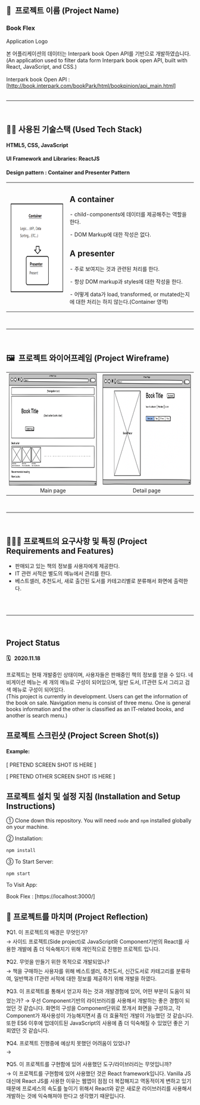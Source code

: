 ## 📂&nbsp; 프로젝트 이름 (Project Name)

### Book Flex

Application Logo

본 어플리케이션의 데이터는 Interpark book Open API를 기반으로 개발하였습니다.<br/>
(An application used to filter data form Interpark book open API, built with React, JavaScript, and CSS.)<br/>
<br/>
Interpark book Open API : [http://book.interpark.com/bookPark/html/bookpinion/api_main.html]
<br/>
<br/>

<hr/>
<br/>

## 👨‍💻&nbsp;사용된 기술스택 (Used Tech Stack)

#### HTML5, CSS, JavaScript

#### UI Framework and Libraries: ReactJS

#### Design pattern : Container and Presenter Pattern

<table>
    <tr>
        <td>
            <img src = "imgs/container_presenter_pattern.png" alt="Markdown Monster icon" style="height: 250px; width:300px; float: left; margin-right: 10px;"/>
        </td>
        <td>
            <h2><b>A container</b></h2>
            <p>- child-components에 데이터를 제공해주는 역할을 한다.</p>
            <p>- DOM Markup에 대한 작성은 없다.</p>
            <p></p>
            <p></p>
            <h2><b>A presenter</b></h2>
            <p>- 주로 보여지는 것과 관련된 처리를 한다.</p>
            <p>- 항상 DOM markup과 styles에 대한 작성을 한다.</p>
            <p>- 어떻게 data가 load, transformed, or mutated는지에 대한 처리는 하지 않는다.(Container 영역)</p>
        </td>
    </tr>
</table>

<br/>
<hr/>
<br/>

## 🖼️&nbsp; 프로젝트 와이어프레임 (Project Wireframe)

<table>
    <tr>
        <td>
            <img src = "imgs/main_page.png" alt="Markdown Monster icon" style="height: 300px; width:400px; float: left; margin-right: 10px;"/>
        </td>
        <td>
            <img src = "imgs/detail_page.png" alt="Markdown Monster icon" style="height: 300px; width:400px; float: left; margin-right: 10px;"/>
        </td>
    </tr>
    <tr>
        <td style="text-align:center">Main page</td>
        <td style="text-align:center">Detail page</td>
    </tr>
</table>
<br/>
<hr/>
<br/>

## 🧑🏼‍💻&nbsp;프로젝트의 요구사항 및 특징 (Project Requirements and Features)

- 판매되고 있는 책의 정보를 사용자에게 제공한다.
- IT 관련 서적은 별도의 메뉴에서 관리를 한다.
- 베스트셀러, 추천도서, 새로 출간된 도서를 카테고리별로 분류해서 화면에 출력한다.
<br/>
<br/>
<hr/>
<br/>

## Project Status

#### 🗓️ &nbsp; 2020.11.18

프로젝트는 현재 개발중인 상태이며, 사용자들은 판매중인 책의 정보를 얻을 수 있다. 네비게이션 메뉴는 세 개의 메뉴로 구성이 되어있으며, 일반 도서, IT관련 도서 그리고 검색 메뉴로 구성이 되어있다. <br/>
(This project is currently in development. Users can get the information of the book on sale. Navigation menu is consist of three menu. One is general books information and the other is classified as an IT-related books, and another is search menu.)

## 프로젝트 스크린샷 (Project Screen Shot(s))

#### Example:

[ PRETEND SCREEN SHOT IS HERE ]

[ PRETEND OTHER SCREEN SHOT IS HERE ]

## 프로젝트 설치 및 설정 지침 (Installation and Setup Instructions)

① Clone down this repository. You will need `node` and `npm` installed globally on your machine.

② Installation:

`npm install`

③ To Start Server:

`npm start`

To Visit App:

Book Flex : [https://localhost:3000/]

## 🤔&nbsp;프로젝트를 마치며 (Project Reflection)

❓Q1.&nbsp;이 프로젝트의 배경은 무엇인가? <br/>
→ 사이드 프로젝트(Side project)로 JavaScript와 Component기반의 React를 사용한 개발에 좀 더 익숙해지기 위해 개인적으로 진행한 프로젝트 입니다.

❓Q2.&nbsp;무엇을 만들기 위한 목적으로 개발되었나? <br/>
→ 책을 구매하는 사용자를 위해 베스트셀러, 추천도서, 신간도서로 카테고리를 분류하여, 일반책과 IT관련 서적에 대한 정보를 제공하기 위해 개발을 하였다.

❓Q3.&nbsp;이 프로젝트를 통해서 얻고자 하는 것과 개발경험에 있어, 어떤 부분이 도움이 되었는가?
→ 우선 Component기반의 라이브러리를 사용해서 개발하는 좋은 경험이 되었던 것 같습니다. 화면의 구성을 Component단위로 쪼개서 화면을 구성하고, 각 Component가 재사용성이 가능해지면서 좀 더 효율적인 개발이 가능했던 것 같습니다. 또한 ES6 이후에 업데이트된 JavaScript의 사용에 좀 더 익숙해질 수 있었던 좋은 기회였던 것 같습니다.

❓Q4.&nbsp;프로젝트 진행중에 예상치 못했던 어려움이 있었나? <br/>
→

❓Q5.&nbsp;이 프로젝트를 구현함에 있어 사용했던 도구/라이브러리는 무엇입니까? <br/>
→ 이 프로젝트를 구현함에 있어 사용했던 것은 React framework입니다. Vanilla JS대신에 React JS를 사용한 이유는 웹앱이 점점 더 복잡해지고 역동적이게 변하고 있기 때문에 프로세스의 속도를 높이기 위해서 React와 같은 새로운 라이브러리를 사용해서 개발하는 것에 익숙해져야 한다고 생각했기 때문입니다.

